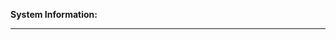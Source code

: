 <b>System Information:</b>
   <!-- Go to "Help → View Debug Log" and copy the top few lines here! -->

   <!-- If you can't install Cockatrice to access that information, make
         sure to include your OS and the app version from the setup file here -->
__________________________________________________________________________________

   <!-- Explain your issue/request/suggestion in detail here! -->
